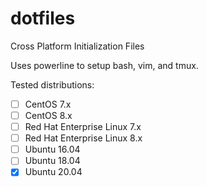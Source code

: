 dotfiles
========

Cross Platform Initialization Files

Uses powerline to setup bash, vim, and tmux.

Tested distributions:
 - [ ] CentOS 7.x
 - [ ] CentOS 8.x
 - [ ] Red Hat Enterprise Linux 7.x
 - [ ] Red Hat Enterprise Linux 8.x
 - [ ] Ubuntu 16.04
 - [ ] Ubuntu 18.04
 - [x] Ubuntu 20.04
